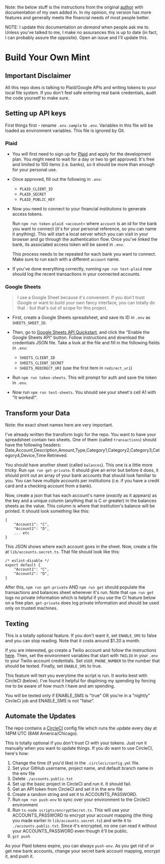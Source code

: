 Note: the below stuff is the instructions from the original [author](https://github.com/yyx990803) with documentation of my own added in. In my opinion, my version has more features and generally meets the financial needs of most people better.

NOTE: I update this documentation _on demand_ when people ask me to. Unless you've talked to me, I make no assurances this is up to date (in fact, I can probably assure the opposite). Open an issue and I'll update this.

# Build Your Own Mint

## Important Disclaimer

All this repo does is talking to Plaid/Google APIs and writing tokens to your local file system. If you don't feel safe entering real bank credentials, audit the code yourself to make sure.

## Setting up API keys

First things first - rename `.env.sample` to `.env`. Variables in this file will be loaded as environment variables. This file is ignored by Git.

### Plaid

- You will first need to sign up for [Plaid](https://plaid.com/) and apply for the development plan. You might need to wait for a day or two to get approved. It's free and limited to 100 items (i.e. banks), so it should be more than enough for your personal use.

- Once approved, fill out the following in `.env`:

  - `PLAID_CLIENT_ID`
  - `PLAID_SECRET`
  - `PLAID_PUBLIC_KEY`

- Now you need to connect to your financial institutions to generate access tokens.

  Run `npm run token-plaid <account>` where `account` is an id for the bank you want to connect (it's for your personal reference, so you can name it anything). This will start a local server which you can visit in your browser and go through the authentication flow. Once you've linked the bank, its associated access token will be saved in `.env`.

  This process needs to be repeated for each bank you want to connect. Make sure to run each with a different `account` name.

- If you've done everything correctly, running `npm run test-plaid` now should log the recent transactions in your connected accounts.

### Google Sheets

> I use a Google Sheet because it's convenient. If you don't trust Google or want to build your own fancy interface, you can totally do that - but that's out of scope for this project.

- First, create a Google Sheets spreadsheet, and save its ID in `.env` as `SHEETS_SHEET_ID`.

- Then, go to [Google Sheets API Quickstart](https://developers.google.com/sheets/api/quickstart/nodejs), and click the "Enable the Google Sheets API" button. Follow instructions and download the credentials JSON file. Take a look at the file and fill in the following fields in `.env`:

  - `SHEETS_CLIENT_ID`
  - `SHEETS_CLIENT_SECRET`
  - `SHEETS_REDIRECT_URI` (use the first item in `redirect_uri`)

- Run `npm run token-sheets`. This will prompt for auth and save the token in `.env`.

- Now run `npm run test-sheets`. You should see your sheet's cell A1 with "It worked!".

## Transform your Data
Note: the exact sheet names here are very important.

I've already written the transform logic for the repo. You want to have your spreadsheet contain two sheets. One of them (called `transactions`) should have the following headers: Date,Account,Description,Amount,Type,Category1,Category2,Category3,Category4,Device,Time Retrieved.

You should have another sheet (called `balances`). This one is a little more tricky. Run `npm run get-private`. It should give an error but before it does, it should print out an array of your bank accounts that should look familiar to you. You can have multiple accounts per institutions (i.e. if you have a credit card and a checking account from a bank).

Now, create a json that has each account's name (_exactly_ as it appears) as the key and a unique column (anything that is C or greater) in the balances sheets as the value. This column is where that institution's balance will be printed.  It should look something like this:

```
{
    "Account1": "C",
    "Account2": "D",
    ... etc
}

```

This JSON shows where each account goes in the sheet. Now, create a file at `lib/accounts.secret.ts`. That file should look like this:

```
/* eslint-disable */
export default {
    "Account1": "C",
    "Account2": "D",
} 
```

After this, `npm run get-private` AND `npm run get` should populate the transactions and balances sheet whenever it's run. Note that `npm run get` logs no private information which is helpful if you use the CI feature below on a free plan. `get-private` does log private information and should be used only on trusted machines.

## Texting

This is a totally optional feature. If you don't want it, set `ENABLE_SMS` to false and you can stop reading. Note that it costs around \$1.20 a month.

If you are interested, go create a Twilio account and follow the instructions [here](https://www.twilio.com/docs/sms/quickstart/node). Then, set the environment variables that start with `TWILIO` in your `.env` to your Twilio account credentials. Set `USER_PHONE_NUMBER` to the number that should be texted. Finally, set `ENABLE_SMS` to true.

This feature will text you everytime the script is run. It works best with CircleCI (below). I've found it helpful for displining my spending by forcing me to be aware of how much I have and am spending.

You will be texted only if ENABLE_SMS is "true" OR you're in a "nightly" CircleCi job and ENABLE_SMS is not "false".

## Automate the Updates

The repo contains a [CircleCI](https://circleci.com/) config file which runs the update every day at 14PM UTC (8AM America/Chicago). 

This is totally optional if you don't trust CI with your tokens. Just run it manually when you want to update things. If you do want to use CircleCI, here's how:

1. Change the time (if you'd like) in the `.circleci/config.yml` file. 
2. Set your GitHub username, project name, and default branch name in the env file
3. Delete `./accounts.public.txt`
4. Set up the basic project in CircleCI and run it. It should fail.
5. Get an API token from CircleCI and set it in the env file
6. Create a random string and set it to ACCOUNTS_PASSWORD.
7. Run `npm run push-env` to sync over your environment to the CircleCI environment
8. Run `ts-node scripts/encryptSecret.ts`. This will use your ACCOUNTS_PASSWORD to encrypt your account mapping (the thing you made earlier in `lib/accounts.secret.ts`) and write it to `./accounts.public.txt`. Since it's encrypted, no one can read it without your ACCOUNTS_PASSWORD even though it'll be public. 
9. `git push`

As your Plaid tokens expire, you can always `push-env`. As you get rid of or get new bank accounts, change your secret bank account mapping, encrypt it, and push it. 